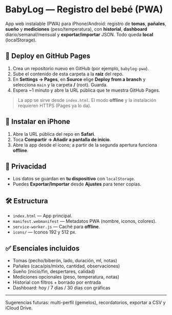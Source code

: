 # BabyLog — Registro del bebé (PWA)

App web instalable (PWA) para iPhone/Android: registro de **tomas**, **pañales**, **sueño** y **mediciones** (peso/temperatura), con **historial**, **dashboard** diario/semanal/mensual y **exportar/importar** JSON. Todo queda **local** (localStorage).

## 🚀 Deploy en GitHub Pages
1. Crea un repositorio nuevo en GitHub (por ejemplo, `babylog-pwa`).
2. Sube el contenido de esta carpeta a la **raíz** del repo.
3. En **Settings → Pages**, en **Source** elige **Deploy from a branch** y selecciona `main` y la carpeta **/** (root). Guarda.
4. Espera ~1 minuto y abre la URL pública que te muestra GitHub Pages.

> La app se sirve desde `index.html`. El modo **offline** y la instalación requieren HTTPS (Pages ya lo da).

## 📱 Instalar en iPhone
1. Abre la URL pública del repo en **Safari**.
2. Toca **Compartir → Añadir a pantalla de inicio**.
3. Abre la app desde el icono; a partir de la segunda apertura funciona **offline**.

## 🔐 Privacidad
- Los datos se guardan en **tu dispositivo** con `localStorage`.
- Puedes **Exportar/Importar** desde **Ajustes** para tener copias.

## 🛠️ Estructura
- `index.html` — App principal.
- `manifest.webmanifest` — Metadatos PWA (nombre, iconos, colores).
- `service-worker.js` — Caché para **offline**.
- `icons/` — Iconos 192 y 512 px.

## ✅ Esenciales incluidos
- Tomas (pecho/biberón, lado, duración, ml, notas)
- Pañales (caca/pis/mixto, cantidad, observaciones)
- Sueño (inicio/fin, despertares, calidad)
- Mediciones opcionales (peso, temperatura, notas)
- Historial con filtros + borrado por entrada
- Dashboard: hoy / 7 días / 30 días con gráficas

---
Sugerencias futuras: multi-perfil (gemelos), recordatorios, exportar a CSV y iCloud Drive.
